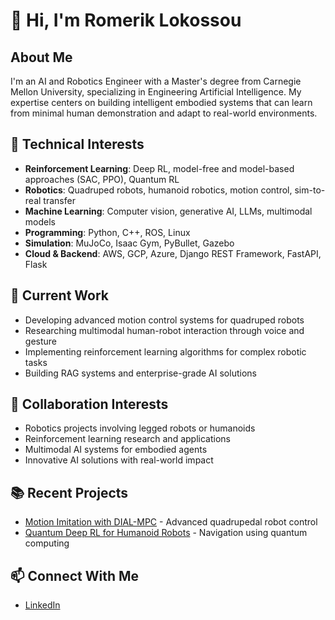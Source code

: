 # 👋 Hi, I'm Romerik Lokossou

## About Me
I'm an AI and Robotics Engineer with a Master's degree from Carnegie Mellon University, specializing in Engineering Artificial Intelligence. My expertise centers on building intelligent embodied systems that can learn from minimal human demonstration and adapt to real-world environments.

## 🤖 Technical Interests
- **Reinforcement Learning**: Deep RL, model-free and model-based approaches (SAC, PPO), Quantum RL
- **Robotics**: Quadruped robots, humanoid robotics, motion control, sim-to-real transfer
- **Machine Learning**: Computer vision, generative AI, LLMs, multimodal models
- **Programming**: Python, C++, ROS, Linux
- **Simulation**: MuJoCo, Isaac Gym, PyBullet, Gazebo
- **Cloud & Backend**: AWS, GCP, Azure, Django REST Framework, FastAPI, Flask

## 🔬 Current Work
- Developing advanced motion control systems for quadruped robots
- Researching multimodal human-robot interaction through voice and gesture
- Implementing reinforcement learning algorithms for complex robotic tasks
- Building RAG systems and enterprise-grade AI solutions

## 🤝 Collaboration Interests
- Robotics projects involving legged robots or humanoids
- Reinforcement learning research and applications
- Multimodal AI systems for embodied agents
- Innovative AI solutions with real-world impact

## 📚 Recent Projects
- [Motion Imitation with DIAL-MPC](https://github.com/romerik/robot-reports/blob/main/Project_Report_16831-3.pdf) - Advanced quadrupedal robot control
- [Quantum Deep RL for Humanoid Robots](https://github.com/romerik/robot-reports/blob/main/Quantum_deep_reinforcement_learning_for_humanoid_robot_navigation_task.pdf) - Navigation using quantum computing

## 📫 Connect With Me
- [LinkedIn](https://www.linkedin.com/in/romerik-lokossou/)

<!---
romerik/romerik is a ✨ special ✨ repository because its `README.md` (this file) appears on your GitHub profile.
--->
<!---
romerik/romerik is a ✨ special ✨ repository because its `README.md` (this file) appears on your GitHub profile.
You can click the Preview link to take a look at your changes.
--->
